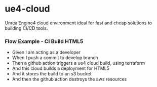 # ue4-cloud
UnrealEngine4 cloud environment ideal for fast and cheap solutions to building CI/CD tools. 

### Flow Example - CI Build HTML5 
- Given I am acting as a developer
- When I push a commit to develop branch
- Then a github action triggers a ue4 cloud build, using terraform
- And this cloud builds a deployment for HTML5 
- And it stores the build to an s3 bucket
- And then the github action destroys the aws resources
